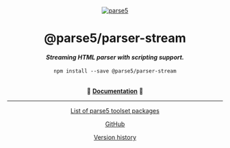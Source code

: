 <p align="center">
    <a href="https://github.com/parse5/parse5-fork">
        <img src="https://raw.github.com/parse5/parse5-fork/master/media/logo.png" alt="parse5" />
    </a>
</p>

<div align="center">
<h1>@parse5/parser-stream</h1>
<i><b>Streaming HTML parser with scripting support.</b></i>
</div>
<br>

<div align="center">
<code>npm install --save @parse5/parser-stream</code>
</div>
<br>

<p align="center">
  📖 <a href="https://github.com/parse5/parse5-fork/tree/master/packages/parser-stream/docs/index.md"><b>Documentation</b></a> 📖
</p>

---

<p align="center">
  <a href="https://github.com/parse5/parse5-fork/tree/master/docs/list-of-packages.md">List of parse5 toolset packages</a>
</p>

<p align="center">
    <a href="https://github.com/parse5/parse5-fork">GitHub</a>
</p>

<p align="center">
    <a href="https://github.com/parse5/parse5-fork/tree/master/docs/version-history.md">Version history</a>
</p>
